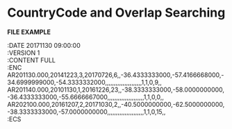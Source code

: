 # CountryCode and Overlap Searching

**FILE EXAMPLE**

:DATE 20171130 09:00:00</br>
:VERSION 1</br>
:CONTENT FULL</br>
:ENC</br>
AR201130.000,20141223,3,20170726,6,,-36.4333333000,-57.4166668000,-34.6999999000,-54.3333332000,,,,,,,,,,,,,,,,,,,,,1,1,0,9,,</br>
AR201140.000,20101130,1,20161226,23,,-38.3333333000,-58.0000000000,-36.4333333000,-55.6666667000,,,,,,,,,,,,,,,,,,,,,1,1,0,0,,</br>
AR202100.000,20161207,2,20171030,2,,-40.5000000000,-62.5000000000,-38.3333333000,-57.0000000000,,,,,,,,,,,,,,,,,,,,,1,1,0,15,,</br>
:ECS</br>
